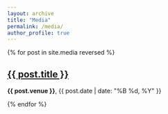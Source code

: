 ```yaml
---
layout: archive
title: "Media"
permalink: /media/
author_profile: true
---
```


{% for post in site.media reversed %}
  <article>
    <h2><a href="{{ post.link }}">{{ post.title }}</a></h2>
    <p><strong>{{ post.venue }}</strong>, {{ post.date | date: "%B %d, %Y" }}</p>
  </article>
{% endfor %} 